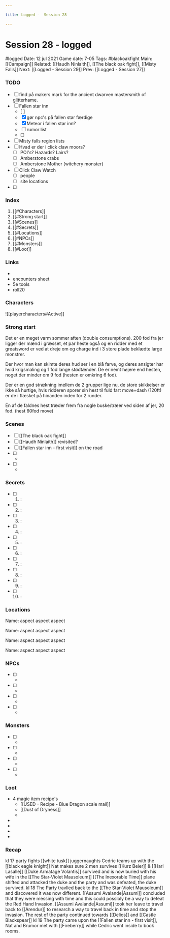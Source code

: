 --- 
title: Logged -  Session 28 
---
# Session 28 - logged
#logged 
Date: 12 jul 2021
Game date: 7-05
Tags: #blackoakfight
Main:[[Campaign]] Related: [[Haudh Ninlaith]], [[The black oak fight]], [[Misty Falls]]
Next: [[Logged - Session 29]]
Prev: [[Logged - Session 27]]

### TODO
- [ ] find på makers mark for the ancient dwarven mastersmith of glitterhame.
- [ ] Fallen star inn
	- [ ] 
	- [x] gør npc's på fallen star færdige
	- [x] Meteor i fallen star inn?
	- [ ] rumor list
	- [ ] 
- [ ] Misty falls region lists
- [ ] Hvad er der i click claw moors?
	- [ ] POI's? Hazards? Lairs?
	- [ ] Amberstone crabs
	- [ ] Amberstone Mother (witchery monster)
- [ ] Click Claw Watch
	- [ ] people
	- [ ] site locations
- [ ] 
### Index
1. [[#Characters]]
2. [[#Strong start]]
3. [[#Scenes]]
4. [[#Secrets]]
5. [[#Locations]]
6. [[#NPCs]]
7. [[#Monsters]]
8. [[#Loot]]

### Links
- 
- encounters sheet
- 5e tools
- roll20

### Characters
![[playercharacters#Active]]
### Strong start
Det er en meget varm sommer aften (double consumptions). 200 fod fra jer ligger der mænd i græsset, et par heste også og en ridder med et greatsword er ved at dreje om og charge ind i 3 store plade beklædte large monstrer. 

Der hvor man kan skimte deres hud ser i en blå farve, og deres ansigter har hvid krigsmaling og 1 fod lange stødtænder. De er nemt højere end hesten, noget der minder om 9 fod (hesten er omkring 6 fod).

Der er en god strækning imellem de 2 grupper lige nu, de store skikkelser er ikke så hurtige, hvis ridderen sporer sin hest til fuld fart move+dash (120ft) er de i flæsket på hinanden inden for 2 runder. 

En af de faldnes hest træder frem fra nogle buske/træer ved siden af jer, 20 fod.  (hest 60fod move)

### Scenes
- [ ] [[The black oak fight]]
- [ ] [[Haudh Ninlaith]] revisited?
- [ ] [[Fallen star inn - first visit]] on the road
- [ ] *
- [ ] *  

### Secrets
- [ ] 1. : 
- [ ] 2. :
- [ ] 3. :
- [ ] 4. :
- [ ] 5. :
- [ ] 6. :
- [ ] 7. :
- [ ] 8. :
- [ ] 9. :
- [ ] 10. :

### Locations
Name:
aspect
aspect
aspect

Name:
aspect
aspect
aspect

Name:
aspect
aspect
aspect

Name:
aspect
aspect
aspect

### NPCs
- [ ] * 
- [ ] * 
- [ ] * 
- [ ] * 

### Monsters
- [ ] * 
- [ ] * 
- [ ] * 
- [ ] * 

### Loot
* 4 magic item recipe's
	* [[USED - Recipe - Blue Dragon scale mail]]
	* [[Dust of Dryness]]
	* 
* 
* 
* 
* 

### Recap
kl 17
party fights [[white tusk]] juggernaughts
Cedric teams up with the [[black eagle knight]]
Nat makes sure 2 men survives [[Kurz Beier]] & [[Harl Lasalle]]
[[Duke Armatage Volantis]] survived and is now buried with his wife in the [[The Star-Violet Mausoleum]]
[[The Inexorable Time]] plane shifted and attacked the duke and the party and was defeated, the duke survived.
kl 18
The Party travlled back to the [[The Star-Violet Mausoleum]] and discovered it was now different.
[[Assumi Avalande|Assumi]] concluded that they were messing with time and this could possibly be a way to defeat the Red Hand Invasion. 
[[Assumi Avalande|Assumi]] took her leave to travel back to [[Arendur]] to research a way to travel back in time and stop the invasion.
The rest of the party continued towards [[Delios]] and [[Castle Blackspear]]
kl 19
The party came upon the [[Fallen star inn - first visit]], Nat and Brumor met with [[Fireberry]] while Cedric went inside to book rooms.
